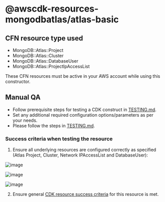 # @awscdk-resources-mongodbatlas/atlas-basic

## CFN resource type used
- MongoDB::Atlas::Project
- MongoDB::Atlas::Cluster
- MongoDB::Atlas::DatabaseUser
- MongoDB::Atlas::ProjectIpAccessList

These CFN resources must be active in your AWS account while using this constructor.

## Manual QA
- Follow prerequisite steps for testing a CDK construct in [TESTING.md](https://github.com/mongodb/mongodbatlas-cloudformation-resources/tree/master/TESTING.md).
- Set any additional required configuration options/parameters as per your needs.
- Please follow the steps in [TESTING.md](../../../TESTING.md).


### Success criteria when testing the resource
1. Ensure all underlying resources are configured correctly as specified (Atlas Project, Cluster, Network IPAccessList and DatabaseUser):

![image](https://user-images.githubusercontent.com/122359335/228263898-9d9c3a8a-ddc5-4cf6-9f7e-256b7c976b54.png)

![image](https://user-images.githubusercontent.com/122359335/228263913-8fbad8e7-7a60-4eae-aac5-9bccc2dc9242.png)

![image](https://user-images.githubusercontent.com/122359335/228263944-f4b35480-7cc3-4b6d-afbb-cd8975ecab19.png)

2. Ensure general [CDK resource success criteria](../../../TESTING.md#success-criteria-to-be-satisfied-when-testing-a-construct) for this resource is met.
